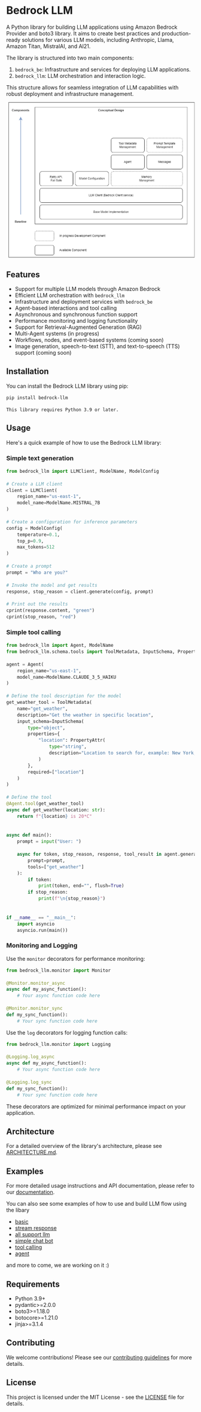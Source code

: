# Bedrock LLM

A Python library for building LLM applications using Amazon Bedrock Provider and boto3 library. It aims to create best practices and production-ready solutions for various LLM models, including Anthropic, Llama, Amazon Titan, MistralAI, and AI21.

The library is structured into two main components:
1. `bedrock_be`: Infrastructure and services for deploying LLM applications.
2. `bedrock_llm`: LLM orchestration and interaction logic.

This structure allows for seamless integration of LLM capabilities with robust deployment and infrastructure management.

![Conceptual Architecture](/assests/bedrock_llm.png)

## Features

- Support for multiple LLM models through Amazon Bedrock
- Efficient LLM orchestration with `bedrock_llm`
- Infrastructure and deployment services with `bedrock_be`
- Agent-based interactions and tool calling
- Asynchronous and synchronous function support
- Performance monitoring and logging functionality
- Support for Retrieval-Augmented Generation (RAG)
- Multi-Agent systems (in progress)
- Workflows, nodes, and event-based systems (coming soon)
- Image generation, speech-to-text (STT), and text-to-speech (TTS) support (coming soon)

## Installation

You can install the Bedrock LLM library using pip:

```
pip install bedrock-llm

This library requires Python 3.9 or later.
```

## Usage

Here's a quick example of how to use the Bedrock LLM library:

### Simple text generation

```python
from bedrock_llm import LLMClient, ModelName, ModelConfig

# Create a LLM client
client = LLMClient(
    region_name="us-east-1",
    model_name=ModelName.MISTRAL_7B
)

# Create a configuration for inference parameters
config = ModelConfig(
    temperature=0.1,
    top_p=0.9,
    max_tokens=512
)

# Create a prompt
prompt = "Who are you?"

# Invoke the model and get results
response, stop_reason = client.generate(config, prompt)

# Print out the results
cprint(response.content, "green")
cprint(stop_reason, "red")
```

### Simple tool calling

```python
from bedrock_llm import Agent, ModelName
from bedrock_llm.schema.tools import ToolMetadata, InputSchema, PropertyAttr

agent = Agent(
    region_name="us-east-1",
    model_name=ModelName.CLAUDE_3_5_HAIKU
)

# Define the tool description for the model
get_weather_tool = ToolMetadata(
    name="get_weather",
    description="Get the weather in specific location",
    input_schema=InputSchema(
        type="object",
        properties={
            "location": PropertyAttr(
                type="string",
                description="Location to search for, example: New York, WashingtonDC, ..."
            )
        },
        required=["location"]
    )
)

# Define the tool
@Agent.tool(get_weather_tool)
async def get_weather(location: str):
    return f"{location} is 20*C"


async def main():
    prompt = input("User: ")

    async for token, stop_reason, response, tool_result in agent.generate_and_action_async(
        prompt=prompt,
        tools=["get_weather"]
    ):
        if token:
            print(token, end="", flush=True)
        if stop_reason:
            print(f"\n{stop_reason}")


if __name__ == "__main__":
    import asyncio
    asyncio.run(main())
```

### Monitoring and Logging

Use the `monitor` decorators for performance monitoring:

```python
from bedrock_llm.monitor import Monitor

@Monitor.monitor_async
async def my_async_function():
    # Your async function code here

@Monitor.monitor_sync
def my_sync_function():
    # Your sync function code here
```

Use the `log` decorators for logging function calls:

```python
from bedrock_llm.monitor import Logging

@Logging.log_async
async def my_async_function():
    # Your async function code here

@Logging.log_sync
def my_sync_function():
    # Your sync function code here
```

These decorators are optimized for minimal performance impact on your application.

## Architecture

For a detailed overview of the library's architecture, please see [ARCHITECTURE.md](ARCHITECTURE.md).

## Examples

For more detailed usage instructions and API documentation, please refer to our [documentation](https://github.com/yourusername/bedrock_llm/wiki).

You can also see some examples of how to use and build LLM flow using the libary
- [basic](https://github.com/Phicks-debug/bedrock_llm/blob/main/examples/1_basic.py)
- [stream response](https://github.com/Phicks-debug/bedrock_llm/blob/main/examples/2_stream_response.py)
- [all support llm](https://github.com/Phicks-debug/bedrock_llm/blob/main/examples/3_all_llm.py)
- [simple chat bot](https://github.com/Phicks-debug/bedrock_llm/blob/main/examples/4_chatbot.py)
- [tool calling](https://github.com/Phicks-debug/bedrock_llm/blob/main/examples/5_tool_calling.py)
- [agent](https://github.com/Phicks-debug/bedrock_llm/blob/main/examples/7_agent.py)

and more to come, we are working on it :)

## Requirements

- Python 3.9+
- pydantic>=2.0.0
- boto3>=1.18.0
- botocore>=1.21.0
- jinja>=3.1.4

## Contributing

We welcome contributions! Please see our [contributing guidelines](CONTRIBUTING.md) for more details.

## License

This project is licensed under the MIT License - see the [LICENSE](LICENSE) file for details.
